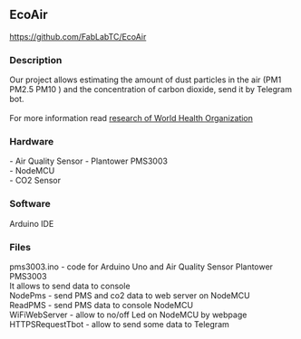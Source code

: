 <h2>EcoAir</h2>
<a href="https://github.com/FabLabTC/EcoAir">https://github.com/FabLabTC/EcoAir</a>

<h3>Description</h3>
 Our project allows estimating the amount of dust particles in the air (PM1 PM2.5 PM10 ) and the concentration of carbon dioxide, send it by Telegram bot.<br><br>   For more information read 
<a href="http://www.euro.who.int/__data/assets/pdf_file/0006/189051/Health-effects-of-particulate-matter-final-Eng.pdf">research of World Health Organization</a>


<h3>Hardware</h3>
- Air Quality Sensor - Plantower PMS3003 <br> 
- NodeMCU <br> 
- CO2 Sensor 

<h3>Software</h3>
Arduino IDE

<h3>Files</h3>
pms3003.ino - code for Arduino Uno and Air Quality Sensor Plantower PMS3003<br>
It allows to send data to console<br>
NodePms - send PMS and co2 data to web server on NodeMCU<br>
ReadPMS - send PMS data to console NodeMCU<br>
WiFiWebServer - allow to no/off Led on  NodeMCU by webpage<br>
HTTPSRequestTbot - allow to send some data to Telegram